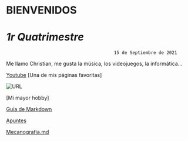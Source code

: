 #       BIENVENIDOS 
#     _1r Quatrimestre_

                                             15 de Septiembre de 2021

Me llamo Christian, me gusta la música, los videojuegos, la informática...

[Youtube](https://youtube.com)
[Una de mis páginas favoritas]

![URL](https://www.hdwallpapers.net/previews/batmobile-batman-arkham-knight-818.jpg)

[Mi mayor hobby]

[Guía de Markdown](https://guides.github.com/pdfs/markdown-cheatsheet-online.pdf)


[Apuntes](https://github.com/Tabrih/1er-Trimestre/blob/main/Arquitectura%20de%20ordenadores.md)

[Mecanografía.md](https://github.com/Tabrih/1er-Trimestre/blob/main/Mecanograf%C3%ADa.md)

